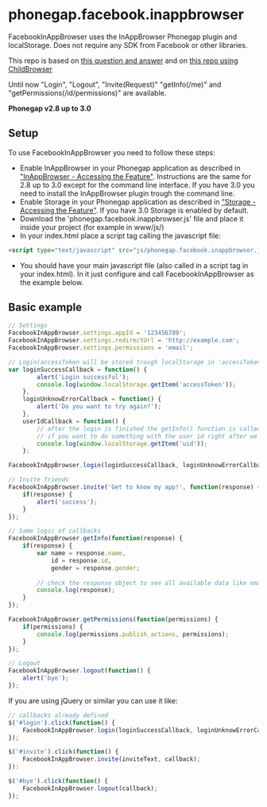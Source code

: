 phonegap.facebook.inappbrowser
==============================


FacebookInAppBrowser uses the InAppBrowser Phonegap plugin and localStorage. Does not require any SDK from Facebook or other libraries.

This repo is based on [this question and answer](http://stackoverflow.com/questions/16576977/is-there-any-facebook-plugin-for-phonegap-2-7-0) and on [this repo using ChildBrowser](https://github.com/purplecabbage/phonegap-plugins/tree/master/iPhone/ChildBrowser/FBConnectExample)

Until now "Login", "Logout", "Invite(Request)" "getInfo(/me)" and "getPermissions(/id/permissions)" are available.

**Phonegap v2.8 up to 3.0**

Setup
-----

To use FacebookInAppBrowser you need to follow these steps:
- Enable InAppBrowser in your Phonegap application as described in ["InAppBrowser - Accessing the Feature"](http://docs.phonegap.com/en/3.0.0/cordova_inappbrowser_inappbrowser.md.html#InAppBrowser). Instructions are the same for 2.8 up to 3.0 except for the command line interface. If you have 3.0 you need to install the InAppBrowser plugin trough the command line.
- Enable Storage in your Phonegap application as described in ["Storage - Accessing the Feature"](http://docs.phonegap.com/en/3.0.0/cordova_storage_storage.md.html#Storage). If you have 3.0 Storage is enabled by default.
- Download the 'phonegap.facebook.inappbrowser.js' file and place it inside your project (for example in www/js/)
- In your index.html place a script tag calling the javascript file:

```html
<script type="text/javascript" src="js/phonegap.facebook.inappbrowser.js"></script>
``` 
- You should have your main javascript file (also called in a script tag in your index.html). In it just configure and call FacebookInAppBrowser as the example below.


Basic example
-------------

```javascript
// Settings
FacebookInAppBrowser.settings.appId = '123456789';
FacebookInAppBrowser.settings.redirectUrl = 'http://example.com';
FacebookInAppBrowser.settings.permissions = 'email';

// Login(accessToken will be stored trough localStorage in 'accessToken');
var loginSuccessCallback = function() {
		alert('Login successful');
		console.log(window.localStorage.getItem('accessToken'));
	},
	loginUnknowErrorCallback = function() {
		alert('Do you want to try again?');
	},
	userIdCallback = function() {
		// after the login is finished the getInfo() function is called in order to store the user id
		// if you want to do something with the user id right after we have it, use this third callback
		console.log(window.localStorage.getItem('uid'));
	};

FacebookInAppBrowser.login(loginSuccessCallback, loginUnknowErrorCallback, userIdCallback);

// Invite friends
FacebookInAppBrowser.invite('Get to know my app!', function(response) {
	if(response) {
		alert('success');
	}
});

// Same logic of callbacks
FacebookInAppBrowser.getInfo(function(response) {
	if(response) {
		var name = response.name,
            id = response.id,
            gender = response.gender;
	            
        // check the response object to see all available data like email, first name, last name, etc
        console.log(response);
	}
});

FacebookInAppBrowser.getPermissions(function(permissions) {
	if(permissions) {
		console.log(permissions.publish_actions, permissions);
	}
});

// Logout
FacebookInAppBrowser.logout(function() {
	alert('bye');
});
``` 
If you are using jQuery or similar you can use it like: 
```javascript
// callbacks already defined
$('#login').click(function() {
	FacebookInAppBrowser.login(loginSuccessCallback, loginUnknowErrorCallback, userIdCallback);
});

$('#invite').click(function() {
	FacebookInAppBrowser.invite(inviteText, callback);
}):

$('#bye').click(function() {
	FacebookInAppBrowser.logout(callback);
});
``` 
